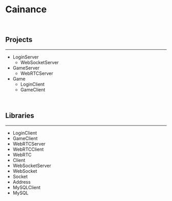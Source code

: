 # **Cainance**

<br>

## **Projects**
---
- LoginServer
    - WebSocketServer
- GameServer
    - WebRTCServer
- Game
    - LoginClient
    - GameClient

<br>

## **Libraries**
---
- LoginClient
- GameClient
- WebRTCServer
- WebRTCClient
- WebRTC
- Client
- WebSocketServer
- WebSocket
- Socket
- Address
- MySQLClient
- MySQL

